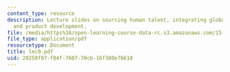 ```yaml
---
content_type: resource
description: Lecture slides on sourcing human talent, integrating global manufacturing,
  and product development.
file: /media/https%3A/open-learning-course-data-rc.s3.amazonaws.com/15-220-global-strategy-and-organization-spring-2008/20258f87f04f760770cb16f380e76610_lec9.pdf
file_type: application/pdf
resourcetype: Document
title: lec9.pdf
uid: 20258f87-f04f-7607-70cb-16f380e76610
---
```

